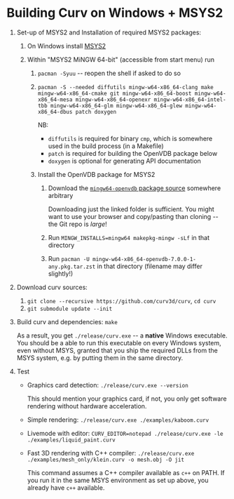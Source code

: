 # Building Curv on Windows + MSYS2

1. Set-up of MSYS2 and Installation of required MSYS2 packages:

    1. On Windows install [MSYS2](https://www.msys2.org/)
    2. Within "MSYS2 MiNGW 64-bit" (accessible from start menu) run

        1. `pacman -Syuu` -- reopen the shell if asked to do so
        2. `pacman -S --needed diffutils mingw-w64-x86_64-clang make mingw-w64-x86_64-cmake git mingw-w64-x86_64-boost mingw-w64-x86_64-mesa mingw-w64-x86_64-openexr mingw-w64-x86_64-intel-tbb mingw-w64-x86_64-glm mingw-w64-x86_64-glew mingw-w64-x86_64-dbus patch doxygen`

           NB:

             - `diffutils` is required for binary `cmp`, which is somewhere used in the build process (in a Makefile)
             - `patch` is required for building the OpenVDB package below
             - `doxygen` is optional for generating API documentation
        3. Install the OpenVDB package for MSYS2

             1. Download the [`mingw64-openvdb` package source](https://github.com/msys2/MINGW-packages/tree/master/mingw-w64-openvdb) somewhere arbitrary

                  Downloading just the linked folder is sufficient. You might want to use your browser and copy/pasting than cloning -- the Git repo is *large*!
             2. Run `MINGW_INSTALLS=mingw64 makepkg-mingw -sLf` in that directory
             3. Run `pacman -U mingw-w64-x86_64-openvdb-7.0.0-1-any.pkg.tar.zst` in that directory (filename may differ slightly!)

2. Download curv sources:
    1. `git clone --recursive https://github.com/curv3d/curv`, `cd curv`
    2. `git submodule update --init`

3. Build curv and dependencies: `make`

     As a result, you get `./release/curv.exe` -- a **native** Windows executable. You should be a able to run this executable on every Windows system, even without MSYS, granted that you ship the required DLLs from the MSYS system, e.g. by putting them in the same directory.

3. Test

    - Graphics card detection: `./release/curv.exe --version`

        This should mention your graphics card, if not, you only get software rendering without hardware acceleration.
    - Simple rendering: `./release/curv.exe ./examples/kaboom.curv`
    - Livemode with editor: `CURV_EDITOR=notepad ./release/curv.exe -le ./examples/liquid_paint.curv`
    - Fast 3D rendering with C++ compiler: `./release/curv.exe ./examples/mesh_only/klein.curv -o mesh.obj -O jit`

        This command assumes a C++ compiler available as `c++` on PATH. If you run it in the same MSYS environment as set up above, you already have `c++` available.
